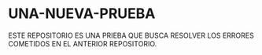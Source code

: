 # UNA-NUEVA-PRUEBA
ESTE REPOSITORIO ES UNA PRIEBA QUE BUSCA RESOLVER LOS ERRORES COMETIDOS EN EL ANTERIOR REPOSITORIO. 

